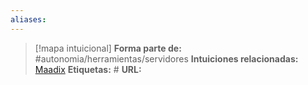 ```yaml
---
aliases: 
--- 
```

> [!mapa intuicional]
> **Forma parte de:** #autonomia/herramientas/servidores 
> **Intuiciones relacionadas:** [Maadix](Maadix.md)
> **Etiquetas:** #
> **URL:** 

